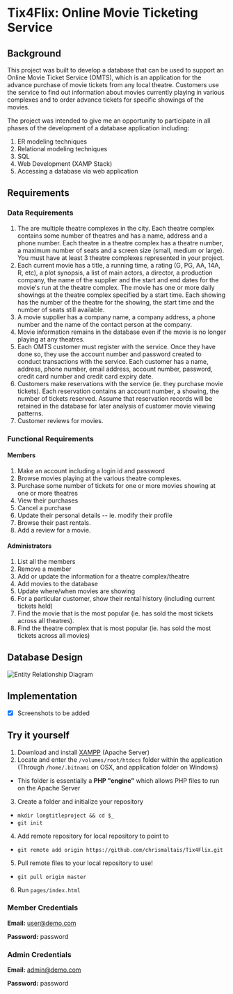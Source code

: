 # Tix4Flix: Online Movie Ticketing Service

## Background
This project was built to develop a database that can be used to support an Online Movie Ticket Service (OMTS), which is an application for the advance purchase of movie tickets from any local theatre. Customers use the service to find out information about movies currently playing in various complexes and to order advance tickets for specific showings of the movies. 

The project was intended to give me an opportunity to participate in all phases of the development of a database application including:
1. ER modeling techniques
2. Relational modeling techniques
3. SQL
4. Web Development (XAMP Stack)
5. Accessing a database via web application

## Requirements

### Data Requirements

1. The are multiple theatre complexes in the city. Each theatre complex contains some number of theatres and has a name, address and a phone number. Each theatre in a theatre complex has a theatre number, a maximum number of seats and a screen size (small, medium or large).  You must have at least 3 theatre complexes represented in your project.
2. Each current movie has a title, a running time, a rating (G, PG, AA, 14A, R, etc), a plot synopsis, a list of main actors, a director, a production company, the name of the supplier and the start and end dates for the movie's run at the theatre complex. The movie has one or more daily showings at the theatre complex specified by a start time. Each showing has the number of the theatre for the showing, the start time and the number of seats still available. 
3. A movie supplier has a company name, a company address, a phone number and the name of the contact person at the company.
4. Movie information remains in the database even if the movie is no longer playing at any theatres.
5. Each OMTS customer must register with the service.  Once they have done so, they use the account number and password created to conduct transactions with the service. Each customer has a name, address, phone number, email address, account number, password, credit card number and credit card expiry date.
6. Customers make reservations with the service (ie. they purchase movie tickets).   Each reservation contains an account number, a showing, the number of tickets reserved. Assume that reservation records will be retained in the database for later analysis of customer movie viewing patterns.
7. Customer reviews for movies.

### Functional Requirements

#### Members
1. Make an account including a login id and password
2. Browse movies playing at the various theatre complexes.
3. Purchase some number of tickets for one or more movies showing at one or more theatres
4. View their purchases
5. Cancel a purchase
6. Update their personal details -- ie. modify their profile
7. Browse their past rentals.
8. Add a review for a movie.

#### Administrators
1. List all the members
2. Remove a member
3. Add or update the information for a theatre complex/theatre
4. Add movies to the database
5. Update where/when movies are showing
6. For a particular customer, show their rental history (including current tickets held)
7. Find the movie that is the most popular (ie. has sold the most tickets across all theatres).
8. Find the theatre complex that is most popular (ie. has sold the most tickets across all movies)

## Database Design

![](https://imgur.com/a/DHDtM "Entity Relationship Diagram")

## Implementation
- [x] Screenshots to be added

## Try it yourself

1. Download and install [XAMPP](https://www.apachefriends.org/index.html) (Apache Server)
2. Locate and enter the `/volumes/root/htdocs` folder within the application (Through `/home/.bitnami` on OSX, and application folder on Windows)
  * This folder is essentially a **PHP "engine"** which allows PHP files to run on the Apache Server
3. Create a folder and initialize your repository
  * `mkdir longtitleproject && cd $_`
  * `git init`
4. Add remote repository for local repository to point to
  * `git remote add origin https://github.com/chrismaltais/Tix4Flix.git`
5. Pull remote files to your local repository to use!
  * `git pull origin master`
6. Run `pages/index.html`

### Member Credentials
**Email:** user@demo.com

**Password:** password

### Admin Credentials
**Email:** admin@demo.com

**Password:** password


